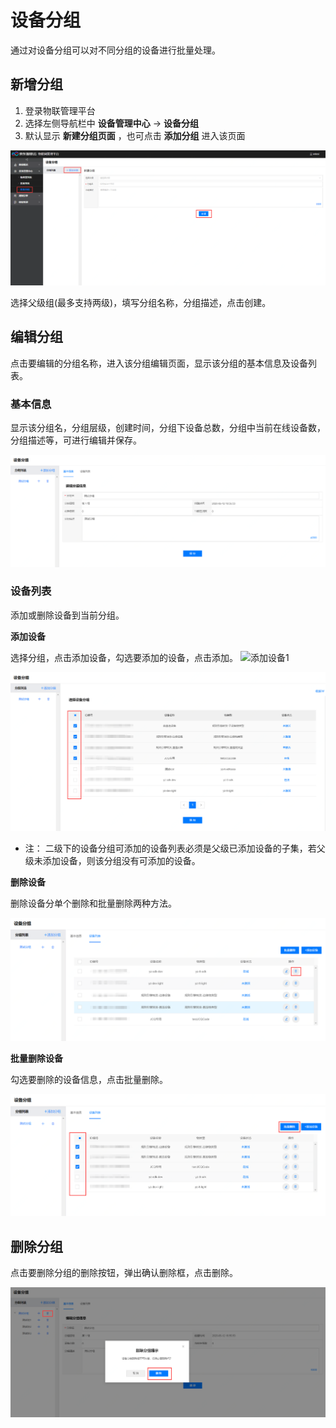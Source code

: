 # 设备分组

通过对设备分组可以对不同分组的设备进行批量处理。

## 新增分组

1. 登录物联管理平台
2. 选择左侧导航栏中 **设备管理中心** -> **设备分组**
3. 默认显示 **新建分组页面** ，也可点击 **添加分组** 进入该页面

![新建分组](../../../../../image/IoT/IoT-Core/Device-Manager/Device-Grouping/Create-Device-Group.png)

选择父级组(最多支持两级)，填写分组名称，分组描述，点击创建。

## 编辑分组

点击要编辑的分组名称，进入该分组编辑页面，显示该分组的基本信息及设备列表。

### 基本信息

显示该分组名，分组层级，创建时间，分组下设备总数，分组中当前在线设备数，分组描述等，可进行编辑并保存。

![编辑分组](../../../../../image/IoT/IoT-Core/Device-Manager/Device-Grouping/Edit-Device-Group.png)

### 设备列表

添加或删除设备到当前分组。

**添加设备**

选择分组，点击添加设备，勾选要添加的设备，点击添加。
![添加设备1](../../../../../image/IoT/IoT-Core/Device-Manager/Device-Grouping/Device-Group-Add-Device.png)

![添加设备2](../../../../../image/IoT/IoT-Core/Device-Manager/Device-Grouping/Device-Group-Add-Device2.png)

- 注： 二级下的设备分组可添加的设备列表必须是父级已添加设备的子集，若父级未添加设备，则该分组没有可添加的设备。

**删除设备**

删除设备分单个删除和批量删除两种方法。

![删除设备](../../../../../image/IoT/IoT-Core/Device-Manager/Device-Grouping/Device-Group-Delete-Device2.png)

**批量删除设备**

勾选要删除的设备信息，点击批量删除。

![批量删除设备](../../../../../image/IoT/IoT-Core/Device-Manager/Device-Grouping/Device-Group-Delete-Device1.png)

## 删除分组

点击要删除分组的删除按钮，弹出确认删除框，点击删除。

![删除分组](../../../../../image/IoT/IoT-Core/Device-Manager/Device-Grouping/Delete-Device-Group.png)